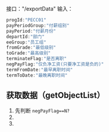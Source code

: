 接口："/exportData"
输入：

```js
progId:"PECC01"
payPeriodGroup:"付薪组别"
payPeriod:"付薪月份"
departId:"部门"
eeGroup:"员工组"
fromGrade:"最低级别"
toGrade:"最高级别"
terminateFlag:"是否离职"
negPayFlag:"仅负净工资(只要净工资是负的)"
termFromDate:"最早离职时间"
termToDate:"最晚离职时间"
```
## 获取数据（getObjectList）

1. 先判断 `negPayFlag==N?`
2. 
3. 